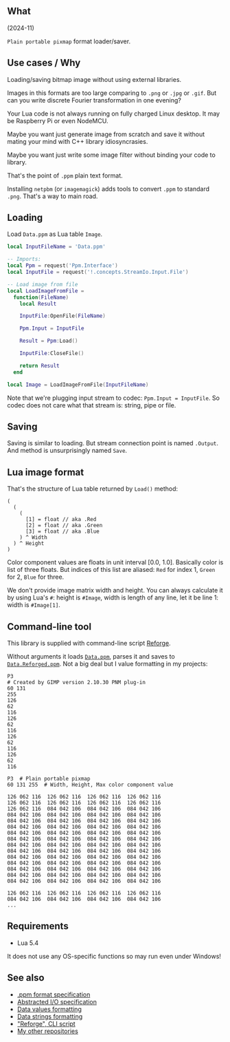 ## What

(2024-11)

`Plain portable pixmap` format loader/saver.


## Use cases / Why

Loading/saving bitmap image without using external libraries.

Images in this formats are too large comparing to `.png` or `.jpg`
or `.gif`. But can you write discrete Fourier transformation
in one evening?

Your Lua code is not always running on fully charged Linux desktop.
It may be Raspberry Pi or even NodeMCU.

Maybe you want just generate image from scratch and save it without
mating your mind with C++ library idiosyncrasies.

Maybe you want just write some image filter without binding your
code to library.

That's the point of `.ppm` plain text format.

Installing `netpbm` (or `imagemagick`) adds tools to convert `.ppm`
to standard `.png`. That's a way to main road.


## Loading

Load `Data.ppm` as Lua table `Image`.

```Lua
local InputFileName = 'Data.ppm'

-- Imports:
local Ppm = request('Ppm.Interface')
local InputFile = request('!.concepts.StreamIo.Input.File')

-- Load image from file
local LoadImageFromFile =
  function(FileName)
    local Result

    InputFile:OpenFile(FileName)

    Ppm.Input = InputFile

    Result = Ppm:Load()

    InputFile:CloseFile()

    return Result
  end

local Image = LoadImageFromFile(InputFileName)
```

Note that we're plugging input stream to codec: `Ppm.Input = InputFile`.
So codec does not care what that stream is: string, pipe or file.


## Saving

Saving is similar to loading. But stream connection point is named
`.Output`. And method is unsurprisingly named `Save`.


## Lua image format

That's the structure of Lua table returned by `Load()` method:

```
(
  (
    (
      [1] = float // aka .Red
      [2] = float // aka .Green
      [3] = float // aka .Blue
    ) ^ Width
  ) ^ Height
)
```

Color component values are floats in unit interval [0.0, 1.0].
Basically color is list of three floats. But indices of this list
are aliased: `Red` for index 1, `Green` for 2, `Blue` for three.

We don't provide image matrix width and height. You can always
calculate it by using Lua's `#`: height is `#Image`, width is
length of any line, let it be line 1: width is `#Image[1]`.


## Command-line tool

This library is supplied with command-line script [Reforge][Reforge].

Without arguments it loads [`Data.ppm`](Data/Data.ppm), parses it
and saves to [`Data.Reforged.ppm`](Data/Data.Reforged.ppm).
Not a big deal but I value formatting in my projects:

```
P3
# Created by GIMP version 2.10.30 PNM plug-in
60 131
255
126
62
116
126
62
116
126
62
116
126
62
116
```

```
P3  # Plain portable pixmap
60 131 255  # Width, Height, Max color component value

126 062 116  126 062 116  126 062 116  126 062 116
126 062 116  126 062 116  126 062 116  126 062 116
126 062 116  084 042 106  084 042 106  084 042 106
084 042 106  084 042 106  084 042 106  084 042 106
084 042 106  084 042 106  084 042 106  084 042 106
084 042 106  084 042 106  084 042 106  084 042 106
084 042 106  084 042 106  084 042 106  084 042 106
084 042 106  084 042 106  084 042 106  084 042 106
084 042 106  084 042 106  084 042 106  084 042 106
084 042 106  084 042 106  084 042 106  084 042 106
084 042 106  084 042 106  084 042 106  084 042 106
084 042 106  084 042 106  084 042 106  084 042 106
084 042 106  084 042 106  084 042 106  084 042 106
084 042 106  084 042 106  084 042 106  084 042 106
084 042 106  084 042 106  084 042 106  084 042 106

126 062 116  126 062 116  126 062 116  126 062 116
084 042 106  084 042 106  084 042 106  084 042 106
...
```

## Requirements

  * Lua 5.4

It does not use any OS-specific functions so may run even under Windows!


## See also

* [.ppm format specification][FormatSpec]
* [Abstracted I/O specification][StreamIo]
* [Data values formatting][DataValuesFormatting]
* [Data strings formatting][DataStringsFormatting]
* ["Reforge", CLI script][Reforge]
* [My other repositories][Repos]

[FormatSpec]: https://netpbm.sourceforge.net/doc/ppm.html
[StreamIo]: https://github.com/martin-eden/workshop/tree/master/concepts/StreamIo
[DataValuesFormatting]: Ppm/Compiler_LuaToIs/Interface.lua
[DataStringsFormatting]: Ppm/Compiler_IsToPpm/Interface.lua
[Reforge]: Reforge.lua

[Repos]: https://github.com/martin-eden/contents
